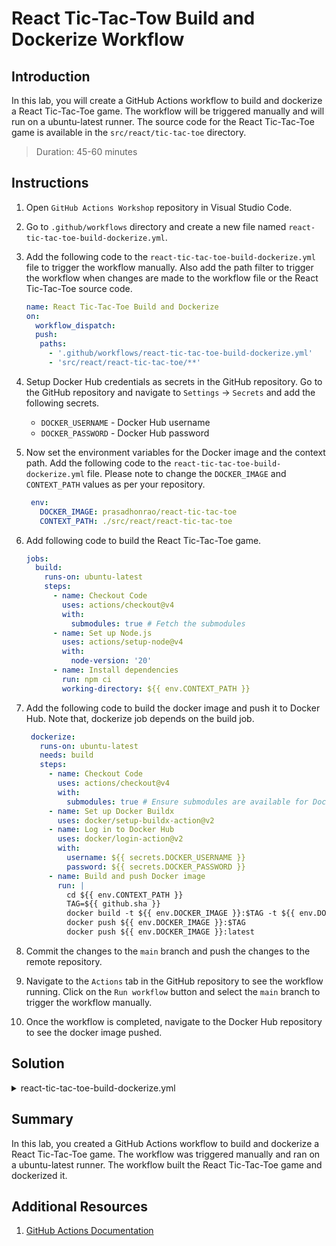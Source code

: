 # React Tic-Tac-Tow Build and Dockerize Workflow

## Introduction

In this lab, you will create a GitHub Actions workflow to build and dockerize a React Tic-Tac-Toe game. The workflow will be triggered manually and will run on a ubuntu-latest runner. The source code for the React Tic-Tac-Toe game is available in the `src/react/tic-tac-toe` directory.

> Duration: 45-60 minutes

## Instructions

1. Open `GitHub Actions Workshop` repository in Visual Studio Code.
1. Go to `.github/workflows` directory and create a new file named `react-tic-tac-toe-build-dockerize.yml`.
1. Add the following code to the `react-tic-tac-toe-build-dockerize.yml` file to trigger the workflow manually. Also add the path filter to trigger the workflow when changes are made to the workflow file or the React Tic-Tac-Toe source code.

   ```YAML
   name: React Tic-Tac-Toe Build and Dockerize
   on:
     workflow_dispatch:
     push:
      paths:
        - '.github/workflows/react-tic-tac-toe-build-dockerize.yml'
        - 'src/react/react-tic-tac-toe/**'
   ```

1. Setup Docker Hub credentials as secrets in the GitHub repository. Go to the GitHub repository and navigate to `Settings` -> `Secrets` and add the following secrets.

   - `DOCKER_USERNAME` - Docker Hub username
   - `DOCKER_PASSWORD` - Docker Hub password

1. Now set the environment variables for the Docker image and the context path. Add the following code to the `react-tic-tac-toe-build-dockerize.yml` file. Please note to change the `DOCKER_IMAGE` and `CONTEXT_PATH` values as per your repository.

   ```YAML
    env:
      DOCKER_IMAGE: prasadhonrao/react-tic-tac-toe
      CONTEXT_PATH: ./src/react/react-tic-tac-toe
   ```

1. Add following code to build the React Tic-Tac-Toe game.

   ```YAML
   jobs:
     build:
       runs-on: ubuntu-latest
       steps:
         - name: Checkout Code
           uses: actions/checkout@v4
           with:
             submodules: true # Fetch the submodules
         - name: Set up Node.js
           uses: actions/setup-node@v4
           with:
             node-version: '20'
         - name: Install dependencies
           run: npm ci
           working-directory: ${{ env.CONTEXT_PATH }}
   ```

1. Add the following code to build the docker image and push it to Docker Hub. Note that, dockerize job depends on the build job.

   ```YAML
    dockerize:
      runs-on: ubuntu-latest
      needs: build
      steps:
        - name: Checkout Code
          uses: actions/checkout@v4
          with:
            submodules: true # Ensure submodules are available for Docker build
        - name: Set up Docker Buildx
          uses: docker/setup-buildx-action@v2
        - name: Log in to Docker Hub
          uses: docker/login-action@v2
          with:
            username: ${{ secrets.DOCKER_USERNAME }}
            password: ${{ secrets.DOCKER_PASSWORD }}
        - name: Build and push Docker image
          run: |
            cd ${{ env.CONTEXT_PATH }}
            TAG=${{ github.sha }}
            docker build -t ${{ env.DOCKER_IMAGE }}:$TAG -t ${{ env.DOCKER_IMAGE }}:latest .
            docker push ${{ env.DOCKER_IMAGE }}:$TAG
            docker push ${{ env.DOCKER_IMAGE }}:latest

   ```

1. Commit the changes to the `main` branch and push the changes to the remote repository.

1. Navigate to the `Actions` tab in the GitHub repository to see the workflow running. Click on the `Run workflow` button and select the `main` branch to trigger the workflow manually.

1. Once the workflow is completed, navigate to the Docker Hub repository to see the docker image pushed.

## Solution

<details>
  <summary>react-tic-tac-toe-build-dockerize.yml</summary>
  
  ```YAML
    name: React Tic-Tac-Toe Build and Dockerize

    on:
      workflow_dispatch:
      push:
        paths:
          - '.github/workflows/react-tic-tac-toe-build-dockerize.yml'
          - 'src/react/react-tic-tac-toe/**'

    env:
      DOCKER_IMAGE: prasadhonrao/react-tic-tac-toe
      CONTEXT_PATH: ./src/react/react-tic-tac-toe

    jobs:
      build:
        runs-on: ubuntu-latest
        steps:
          - name: Checkout Code
            uses: actions/checkout@v4
            with:
              submodules: true # Fetch the submodules
          - name: Set up Node.js
            uses: actions/setup-node@v4
            with:
              node-version: '20'
          - name: Install dependencies
            run: npm ci
            working-directory: ${{ env.CONTEXT_PATH }}

      dockerize:
        runs-on: ubuntu-latest
        needs: build
        steps:
          - name: Checkout Code
            uses: actions/checkout@v4
            with:
              submodules: true # Ensure submodules are available for Docker build
          - name: Set up Docker Buildx
            uses: docker/setup-buildx-action@v2
          - name: Log in to Docker Hub
            uses: docker/login-action@v2
            with:
              username: ${{ secrets.DOCKER_USERNAME }}
              password: ${{ secrets.DOCKER_PASSWORD }}
          - name: Build and push Docker image
            run: |
              cd ${{ env.CONTEXT_PATH }}
              TAG=${{ github.sha }}
              docker build -t ${{ env.DOCKER_IMAGE }}:$TAG -t ${{ env.DOCKER_IMAGE }}:latest .
              docker push ${{ env.DOCKER_IMAGE }}:$TAG
              docker push ${{ env.DOCKER_IMAGE }}:latest

```

</details>

## Summary

In this lab, you created a GitHub Actions workflow to build and dockerize a React Tic-Tac-Toe game. The workflow was triggered manually and ran on a ubuntu-latest runner. The workflow built the React Tic-Tac-Toe game and dockerized it.

## Additional Resources

1. [GitHub Actions Documentation](https://docs.github.com/en/actions)
```
